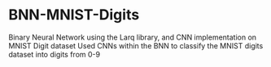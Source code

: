 # BNN-MNIST-Digits
Binary Neural Network using the Larq library, and CNN implementation on MNIST Digit dataset 
Used CNNs within the BNN to classify the MNIST digits dataset into digits from 0-9
